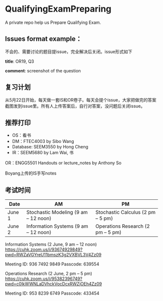 # QualifyingExamPreparing
A private repo help us Prepare Qualifying Exam.

## Issues format example：
不会的、需要讨论的题目提issue，完全解决后关闭。issue形式如下

**title**: OR19, Q3

**comment**: screenshot of the question

## 复习计划
从5月22日开始，每天做一套IS和OR卷子。每天会提个issue，大家把做完的答案截图发到issue里。所有人上传答案后，自行对答案，没问题后关闭issue。


## 推荐打印
- OS：看书
- DM：FTEC4003 by Sibo Wang
- Database: SEEM3550 by Hong Cheng
- IR：SEEM5680 by Lam Wai, 书

OR：ENGG5501 Handouts or lecture_notes by Anthony So

Boyang上传的IS手写notes

## 考试时间
|  Date   | AM  | PM |
|  ----  | ----  | ---- |
| June 1  | Stochastic Modeling (9 am – 12 noon) | Stochastic Calculus (2 pm – 5 pm) |
| June 2  | Information Systems (9 am – 12 noon) | Operations Research (2 pm – 5 pm) |


Information Systems (2 June, 9 am – 12 noon)
https://cuhk.zoom.us/j/93674929849?pwd=RWZaVGYreU11bmszK3g2VXBVL3V4Zz09
 
Meeting ID: 936 7492 9849
Passcode: 639554
 
Operations Research (2 June, 2 pm – 5 pm)
https://cuhk.zoom.us/j/95382396749?pwd=c0lkWWNLaDVhckVocDcxRWZjOEh4Zz09
 
Meeting ID: 953 8239 6749
Passcode: 433454
